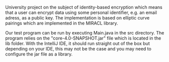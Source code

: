 University project on the subject of identity-based encryption which means that a user can encrypt data using some personal identifier, e.g. an email adress, as a public key. The implementation is based on elliptic curve pairings which are implemented in the MIRACL library.

Our test program can be run by executing Main.java in the src directory. The program relies on the "core-4.0-SNAPSHOT.jar" file which is located in the lib folder. With the IntelliJ IDE, it should run straight out of the box but depending on your IDE, this may not be the case and you may need to configure the jar file as a library.
